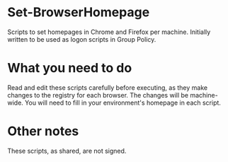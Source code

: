 # Set-BrowserHomepage
Scripts to set homepages in Chrome and Firefox per machine. Initially written to be used as logon scripts in Group Policy.

# What you need to do
Read and edit these scripts carefully before executing, as they make changes to the registry for each browser. The changes will be machine-wide. You will need to fill in your environment's homepage in each script.

# Other notes
These scripts, as shared, are not signed.
